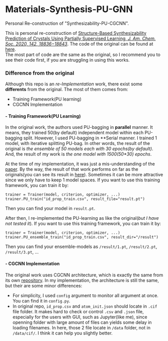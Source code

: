 # Materials-Synthesis-PU-GNN
Personal Re-construction of "Synthesizability-PU-CGCNN".

This is personal re-construction of 
[Structure-Based Synthesizability Prediction of Crystals Using Partially Supervised Learning, *J. Am. Chem. Soc. 2020, 142, 18836−18843*](https://pubs.acs.org/doi/pdf/10.1021/jacs.0c07384).
The code of the original can be found at [here](https://github.com/kaist-amsg/Synthesizability-PU-CGCNN).  
The most part of code are the same as the original, so I recommend you to see their code first, if you are struggling in using this works.

### Difference from the original
Although this repo is an *re-Implementation* work, there exist some **differents** from the original. The most of them comes from:
* Training Framework(PU learning)
* CGCNN Implementation

#### - Training Framework(PU Learning)
In the original work, the authors used PU-bagging in **parallel** manner. It means, they trained 50(by default) independent model within each PU-bagging split. However, I used PU-bagging in **Seria*l* manner. I trained 1 model, with iterative splitting PU-bag. In other words, the result of the original is *the ensemble of 50 models each with 30 epochs(by default)*. And, the result of my work is *the one model with 1500(50\*30) epochs*.

At the time of my implementation, it was just a mis-understanding of the [paper](https://pubs.acs.org/doi/pdf/10.1021/jacs.0c07384). By the way, the result of that work performs on far as the originals(you can see its result in [here](https://github.com/SJ1115/Materials-Synthesis-PU-GNN/blob/main/result/score/old.png)). Sometimes it can be more attractive since we only have to keep 1 model spaces.
If you want to use this training framework, you can train it by:
```
trainer = Trainer(model, criterion, optimizer, ...)
trainer.PU_train("id_prop_train.csv", result_file="result.pt")
```
Then you can find your model in `result.pt`.

After then, I re-implemented the PU-learning as like the original(*but I have not tested it*). If you want to use this training framework, you can train it by:
```
trainer = Trainer(model, criterion, optimizer, ...)
trainer.PU_ensemble_train("id_prop_train.csv", result_dir="/result")
```
Then you can find your ensemble-models as `/result/1.pt`, `/result/2.pt`, `/result/3.pt`, ...

#### - CGCNN Implementation

The original work uses CGCNN architecture, which is exactly the same from its own [repository](https://github.com/txie-93/cgcnn).
In my implementation, the architecture is still the same, but their are some minor differences:
- For simplicity, I used `config` argument to monitor all argument at once. You can find it in `config.py`.
- In original repo, `id_prop.csv` and `atom_init.json` should locate in `.cif` file folder.
It makes hard to check or control `.csv` and `.json` file, especially for the users with GUI, such as Jupyter(like me), since openning folder with large amount of files can yields some delay in loading filenames.
In here, those 2 file locate in `/data` folder, not in `/data/cif/`. I think it can help you slightly better.
